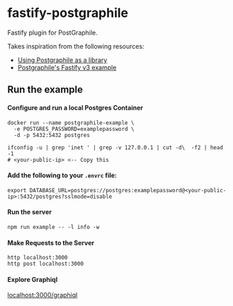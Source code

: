 # fastify-postgraphile

Fastify plugin for PostGraphile.

Takes inspiration from the following resources:
- [Using Postgraphile as a library](https://www.graphile.org/postgraphile/usage-library)
- [Postgraphile's Fastify v3 example](https://github.com/graphile/postgraphile/blob/v4/examples/servers/fastify3/rum-and-raisin.ts)

## Run the example

#### Configure and run a local Postgres Container
```
docker run --name postgraphile-example \
  -e POSTGRES_PASSWORD=examplepassword \
  -d -p 5432:5432 postgres
```
```
ifconfig -u | grep 'inet ' | grep -v 127.0.0.1 | cut -d\  -f2 | head -1
# <your-public-ip> <-- Copy this
```
#### Add the following to your `.envrc` file:
`export DATABASE_URL=postgres://postgres:examplepassword@<your-public-ip>:5432/postgres?sslmode=disable`

#### Run the server
```
npm run example -- -l info -w
```

#### Make Requests to the Server
```
http localhost:3000
http post localhost:3000
```

#### Explore Graphiql

[localhost:3000/graphiql](localhost:3000/graphiql)
